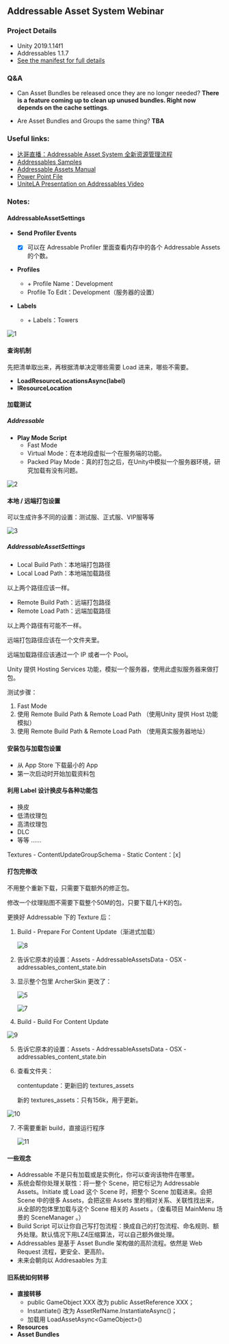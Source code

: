 ## Addressable Asset System Webinar

### Project Details
* Unity 2019.1.14f1
* Addressables 1.1.7
* [See the manifest for full details](https://github.com/Unity-Technologies/AddressableAssetsWebinar/blob/master/00_BaseProject/Packages/manifest.json)

### Q&A
* Can Asset Bundles be released once they are no longer needed? 
**There is a feature coming up to clean up unused bundles. Right now depends on the cache settings**.

* Are Asset Bundles and Groups the same thing?
**TBA**

### Useful links:
* [达哥直播：Addressable Asset System 全新资源管理流程](https://www.bilibili.com/video/av65819074?from=search&seid=2558299560706294789)
* [Addressables Samples](https://github.com/Unity-Technologies/Addressables-Sample)
* [Addressable Assets Manual](https://docs.unity3d.com/Packages/com.unity.addressables@0.4/manual/index.html)
* [Power Point File](https://drive.google.com/file/d/18BYrm4mgurjNgvjFYOtWgRfVGG6q5E1p/view?usp=sharing)
* [UniteLA Presentation on Addressables Video](https://www.youtube.com/watch?v=U8-yh5nC1Mg)



### Notes:

#### AddressableAssetSettings

- **Send Profiler Events**
  - [x] 可以在 Adressable Profiler 里面查看内存中的各个 Addressable Assets 的个数。
- **Profiles** 
  - \+ Profile Name：Development
  - Profile To Edit：Development（服务器的设置）

- **Labels**
  - \+ Labels：Towers

![1](PicForMD/1.png)

#### 查询机制

先把清单取出来，再根据清单决定哪些需要 Load 进来，哪些不需要。

- **LoadResourceLocationsAsync(label)**
- **IResourceLocation**



#### 加载测试

##### Addressable

- **Play Mode Script**
  - Fast Mode
  - Virtual Mode：在本地段虚拟一个在服务端的功能。
  - Packed Play Mode：真的打包之后，在Unity中模拟一个服务器环境，研究加载有没有问题。

![2](PicForMD/2.png)



#### 本地 / 远端打包设置

可以生成许多不同的设置：测试服、正式服、VIP服等等

![3](PicForMD/3.png)

##### AddressableAssetSettings

- Local Build Path：本地端打包路径
- Local Load Path：本地端加载路径

以上两个路径应该一样。

- Remote Build Path：远端打包路径
- Remote Load Path：远端加载路径

以上两个路径有可能不一样。

远端打包路径应该在一个文件夹里。

远端加载路径应该通过一个 IP 或者一个 Pool。

Unity 提供 Hosting Services 功能，模拟一个服务器，使用此虚拟服务器来做打包。

测试步骤：

1. Fast Mode
2. 使用 Remote Build Path & Remote Load Path （使用Unity 提供 Host 功能模拟）
3. 使用 Remote Build Path & Remote Load Path （使用真实服务器地址）



#### 安装包与加载包设置

- 从 App Store 下载最小的 App
- 第一次启动时开始加载资料包



#### 利用 Label 设计换皮与各种功能包

- 换皮
- 低清纹理包
- 高清纹理包
- DLC
- 等等 ……



Textures - ContentUpdateGroupSchema - Static Content：[x]

#### 打包完修改

不用整个重新下载，只需要下载额外的修正包。

修改一个纹理贴图不需要下载整个50M的包，只要下载几十K的包。

更换好 Addressable 下的 Texture 后：

1. Build - Prepare For Content Update（渐进式加载）

   ![8](PicForMD/8.png)

2. 告诉它原本的设置：Assets - AddressableAssetsData - OSX - addressables_content_state.bin

3. 显示整个包里 ArcherSkin 更改了：

   ![5](PicForMD/5.png)

   ![7](PicForMD/7.png)

4. Build - Build For Content Update

![9](PicForMD/9.png)

5. 告诉它原本的设置：Assets - AddressableAssetsData - OSX - addressables_content_state.bin

6. 查看文件夹：

   contentupdate：更新旧的 textures_assets

   新的 textures_assets：只有156k，用于更新。

![10](PicForMD/10.png)

7. 不需要重新 build，直接运行程序

   ![11](PicForMD/11.png)



#### 一些观念

- Addressable 不是只有加载或是实例化，你可以查询该物件在哪里。
- 系统会帮你处理关联性：将一整个 Scene，把它标记为 Addressable Assets。Initiate 或 Load 这个 Scene 时，把整个 Scene 加载进来。会把 Scene 中的很多 Assets，会把这些 Assets 里的相对关系、关联性找出来，从全部的包体里加载与这个 Scene 相关的 Assets 。（查看项目 MainMenu 场景的 SceneManager 。）
- Build Script 可以让你自己写打包流程：换成自己的打包流程、命名规则、额外处理。默认情况下用LZ4压缩算法，可以自己额外做处理。
- Addressables 是基于 Asset Bundle 架构做的高阶流程。依然是 Web Request 流程，更安全、更高阶。
- 未来会朝向以 Addresaables 为主



#### 旧系统如何转移

- **直接转移**
  - public GameObject XXX 改为 public AssetReference XXX；
  - Instantiate() 改为 AssetRefName.InstantiateAsync()；
  - 加载用 LoadAssetAsync\<GameObject\>()
- **Resources**
- **Asset Bundles**


